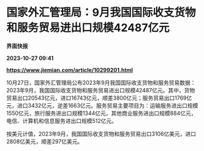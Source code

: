 # 国家外汇管理局：9月我国国际收支货物和服务贸易进出口规模42487亿元
**界面快报**

**2023-10-27 09:41**

**https://www.jiemian.com/article/10299201.html**

10月27日，国家外汇管理局公布2023年9月我国国际收支货物和服务贸易数据：2023年9月，我国国际收支货物和服务贸易进出口规模42487亿元。其中，货物贸易出口20543亿元，进口16743亿元，顺差3800亿元；服务贸易出口1769亿元，进口3432亿元，逆差1663亿元。服务贸易主要项目为：运输服务进出口规模1550亿元，旅行服务进出口规模1344亿元，其他商业服务进出口规模884亿元，电信、计算机和信息服务进出口规模512亿元。

按美元计值，2023年9月，我国国际收支货物和服务贸易出口3106亿美元，进口2808亿美元，顺差297亿美元。